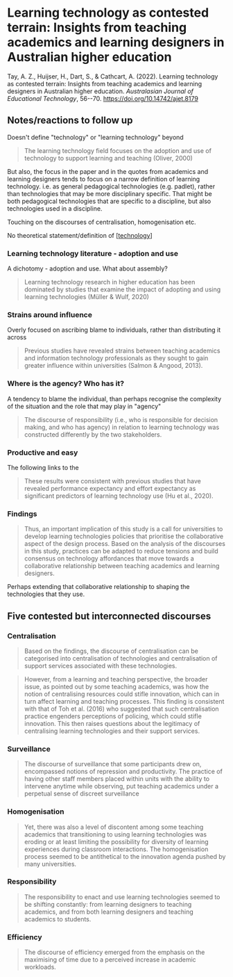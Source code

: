 # Learning technology as contested terrain: Insights from teaching academics and learning designers in Australian higher education

Tay, A. Z., Huijser, H., Dart, S., & Cathcart, A. (2022). Learning technology as contested terrain: Insights from teaching academics and learning designers in Australian higher education. *Australasian Journal of Educational Technology*, 56--70. <https://doi.org/10.14742/ajet.8179>

## Notes/reactions to follow up

Doesn't define "technology" or "learning technology" beyond
> The learning technology field focuses on the adoption and use of technology to support learning and teaching (Oliver, 2000)

But also, the focus in the paper and in the quotes from academics and learning designers tends to focus on a narrow definition of learning technology. i.e. as general pedagogical technologies (e.g. padlet), rather than technologies that may be more disciplinary specific. That might be both pedagogical technologies that are specific to a discipline, but also technologies used in a discipline. 

Touching on the discourses of centralisation, homogenisation etc.



No theoretical statement/definition of [[technology]]
### Learning technology literature - adoption and use  
	
A dichotomy - adoption and use.  What about assembly?
> Learning technology research in higher education has been dominated by studies that examine the impact of adopting and using learning technologies (Müller & Wulf, 2020)

### Strains around influence

Overly focused on ascribing blame to individuals, rather than distributing it across
> Previous studies have revealed strains between teaching academics and information technology professionals as they sought to gain greater influence within universities (Salmon & Angood, 2013).

### Where is the agency? Who has it?

A tendency to blame the individual, than perhaps recognise the complexity of the situation and the role that may play in "agency"
> The discourse of responsibility (i.e., who is responsible for decision making, and who has agency) in relation to learning technology was constructed differently by the two stakeholders.

### Productive and easy

The following links to the 
> These results were consistent with previous studies that have revealed performance expectancy and effort expectancy as significant predictors of learning technology use (Hu et al., 2020).

### Findings

> Thus, an important implication of this study is a call for universities to develop learning technologies policies that prioritise the collaborative aspect of the design process. Based on the analysis of the discourses in this study, practices can be adapted to reduce tensions and build consensus on technology affordances that move towards a collaborative relationship between teaching academics and learning designers.

Perhaps extending that collaborative relationship to shaping the technologies that they use.

## Five contested but interconnected discourses

### Centralisation

> Based on the findings, the discourse of centralisation can be categorised into centralisation of technologies and centralisation of support services associated with these technologies. 

> However, from a learning and teaching perspective, the broader issue, as pointed out by some teaching academics, was how the notion of centralising resources could stifle innovation, which can in turn affect learning and teaching processes. This finding is consistent with that of Toh et al. (2016) who suggested that such centralisation practice engenders perceptions of policing, which could stifle innovation. This then raises questions about the legitimacy of centralising learning technologies and their support services.

### Surveillance

> The discourse of surveillance that some participants drew on, encompassed notions of repression and productivity. The practice of having other staff members placed within units with the ability to intervene anytime while observing, put teaching academics under a perpetual sense of discreet surveillance

### Homogenisation

> Yet, there was also a level of discontent among some teaching academics that transitioning to using learning technologies was eroding or at least limiting the possibility for diversity of learning experiences during classroom interactions. The homogenisation process seemed to be antithetical to the innovation agenda pushed by many universities.

### Responsibility

> The responsibility to enact and use learning technologies seemed to be shifting constantly: from learning designers to teaching academics, and from both learning designers and teaching academics to students.

### Efficiency

> The discourse of efficiency emerged from the emphasis on the maximising of time due to a perceived increase in academic workloads.

[//begin]: # "Autogenerated link references for markdown compatibility"
[technology]: ../nodt/technology "Technology"
[//end]: # "Autogenerated link references"
